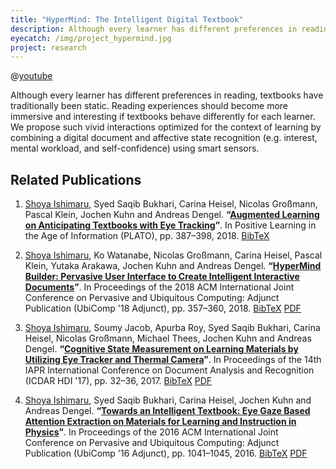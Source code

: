 ```yaml
---
title: "HyperMind: The Intelligent Digital Textbook"
description: Although every learner has different preferences in reading, textbooks have traditionally been static. Reading experiences should become more immersive and interesting if textbooks behave differently for each learner. We propose vivid interactions optimized for the context of learning by combining a digital document and affective state recognition (e.g. interest, mental workload, and self-confidence) using smart sensors.
eyecatch: /img/project_hypermind.jpg
project: research
---
```


@[youtube](n0yV9AoZtjk)

Although every learner has different preferences in reading, textbooks have traditionally been static. Reading experiences should become more immersive and interesting if textbooks behave differently for each learner. We propose such vivid interactions optimized for the context of learning by combining a digital document and affective state recognition (e.g. interest, mental workload, and self-confidence) using smart sensors.

## Related Publications

<ol><li><p><span class="anchor-position" id="ishimaru2018augmented"></span><u>Shoya Ishimaru</u>, Syed Saqib Bukhari, Carina Heisel, Nicolas Großmann, Pascal Klein, Jochen Kuhn and Andreas Dengel. <b>“<a href="#ishimaru2018augmented" class="anchor-title">Augmented Learning on Anticipating Textbooks with Eye Tracking</a>”</b>. In Positive Learning in the Age of Information (PLATO), pp.&nbsp;387–398, 2018. <a href="/bibtex/ishimaru2018augmented.bib" target="_blank">BibTeX</a></p></li><li><p><span class="anchor-position" id="ishimaru2018hypermind"></span><u>Shoya Ishimaru</u>, Ko Watanabe, Nicolas Großmann, Carina Heisel, Pascal Klein, Yutaka Arakawa, Jochen Kuhn and Andreas Dengel. <b>“<a href="#ishimaru2018hypermind" class="anchor-title">HyperMind Builder: Pervasive User Interface to Create Intelligent Interactive Documents</a>”</b>. In Proceedings of the 2018 ACM International Joint Conference on Pervasive and Ubiquitous Computing: Adjunct Publication (UbiComp '18 Adjunct), pp.&nbsp;357–360, 2018. <a href="/bibtex/ishimaru2018hypermind.bib" target="_blank">BibTeX</a> <a href="/preprint/ishimaru2018hypermind.pdf" target="_blank">PDF</a></p></li><li><p><span class="anchor-position" id="ishimaru2017cognitive"></span><u>Shoya Ishimaru</u>, Soumy Jacob, Apurba Roy, Syed Saqib Bukhari, Carina Heisel, Nicolas Großmann, Michael Thees, Jochen Kuhn and Andreas Dengel. <b>“<a href="#ishimaru2017cognitive" class="anchor-title">Cognitive State Measurement on Learning Materials by Utilizing Eye Tracker and Thermal Camera</a>”</b>. In Proceedings of the 14th IAPR International Conference on Document Analysis and Recognition (ICDAR HDI '17), pp.&nbsp;32–36, 2017. <a href="/bibtex/ishimaru2017cognitive.bib" target="_blank">BibTeX</a> <a href="/preprint/ishimaru2017cognitive.pdf" target="_blank">PDF</a></p></li><li><p><span class="anchor-position" id="ishimaru2016towards"></span><u>Shoya Ishimaru</u>, Syed Saqib Bukhari, Carina Heisel, Jochen Kuhn and Andreas Dengel. <b>“<a href="#ishimaru2016towards" class="anchor-title">Towards an Intelligent Textbook: Eye Gaze Based Attention Extraction on Materials for Learning and Instruction in Physics</a>”</b>. In Proceedings of the 2016 ACM International Joint Conference on Pervasive and Ubiquitous Computing: Adjunct Publication (UbiComp '16 Adjunct), pp.&nbsp;1041–1045, 2016. <a href="/bibtex/ishimaru2016towards.bib" target="_blank">BibTeX</a> <a href="/preprint/ishimaru2016towards.pdf" target="_blank">PDF</a></p></li></ol>